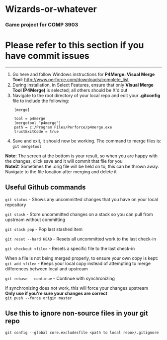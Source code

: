 Wizards-or-whatever
===================

### Game project for COMP 3903

# Please refer to this section if you have commit issues
-----------
1. Go here and follow Windows instructions for **P4Merge: Visual Merge Tool**: http://www.perforce.com/downloads/complete_list
2. During installation, in Select Features, ensure that only **Visual Merge Tool (P4Merge)** is selected; all others should be X'd out
3. Navigate to the root directory of your local repo and edit your **.gitconfig** file to include the following:  
```    
    [merge] 

    tool = p4merge  
    [mergetool "p4merge"]  
    path = c:/Program Files/Perforce/p4merge.exe  
    trustExitCode = true
```
4. Save and exit, it should now be working. The command to merge files is:  
```git mergetool```

**Note:** The screen at the bottom is your result, so when you are happy with the changes, click save and it will commit that file for you  
**Note2:** Sometimes the .orig file will be held on to, this can be thrown away. Navigate to the file location after merging and delete it

## Useful Github commands

```git status``` - Shows any uncommitted changes that you have on your local repository

```git stash``` - Store uncommitted changes on a stack so you can pull from upstream without committing

```git stash pop``` - Pop last stashed item

```git reset --hard HEAD``` - Resets all uncommitted work to the last check-in

```git checkout <file>``` - Resets a specific file to the last check-in

When a file is not being merged properly, to ensure your own copy is kept:   
```git add <file>``` - Keeps your local copy instead of attempting to merge differences between local and upstream

```git rebase --continue``` - Continue with synchronizing

If synchronizing does not work, this will force your changes upstream   
**Only use if you're sure your changes are correct**   
```git push --force origin master```

## Use this to ignore non-source files in your git repo

```git config --global core.excludesfile <path to local repo>/.gitignore```